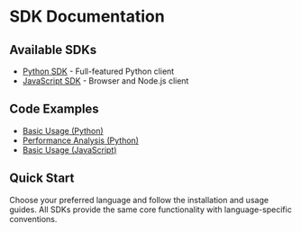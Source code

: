 # SDK Documentation

## Available SDKs

- [Python SDK](python.md) - Full-featured Python client
- [JavaScript SDK](javascript.md) - Browser and Node.js client

## Code Examples

- [Basic Usage (Python)](examples/basic_usage.py)
- [Performance Analysis (Python)](examples/performance_analysis.py)
- [Basic Usage (JavaScript)](examples/basic_usage.js)

## Quick Start

Choose your preferred language and follow the installation and usage guides.
All SDKs provide the same core functionality with language-specific conventions.
